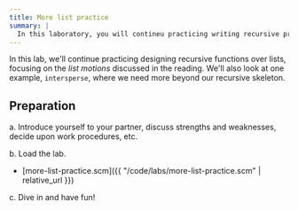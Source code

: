 ```yaml
---
title: More list practice
summary: |
  In this laboratory, you will contineu practicing writing recursive procedures over lists.
---
```


In this lab, we'll continue practicing designing recursive functions over lists, focusing on the _list motions_ discussed in the reading.
We'll also look at one example, `intersperse`, where we need more beyond our recursive skeleton.

## Preparation

a. Introduce yourself to your partner, discuss strengths and weaknesses,
decide upon work procedures, etc.

b. Load the lab.

* [more-list-practice.scm]({{ "/code/labs/more-list-practice.scm" | relative_url }})

c. Dive in and have fun!